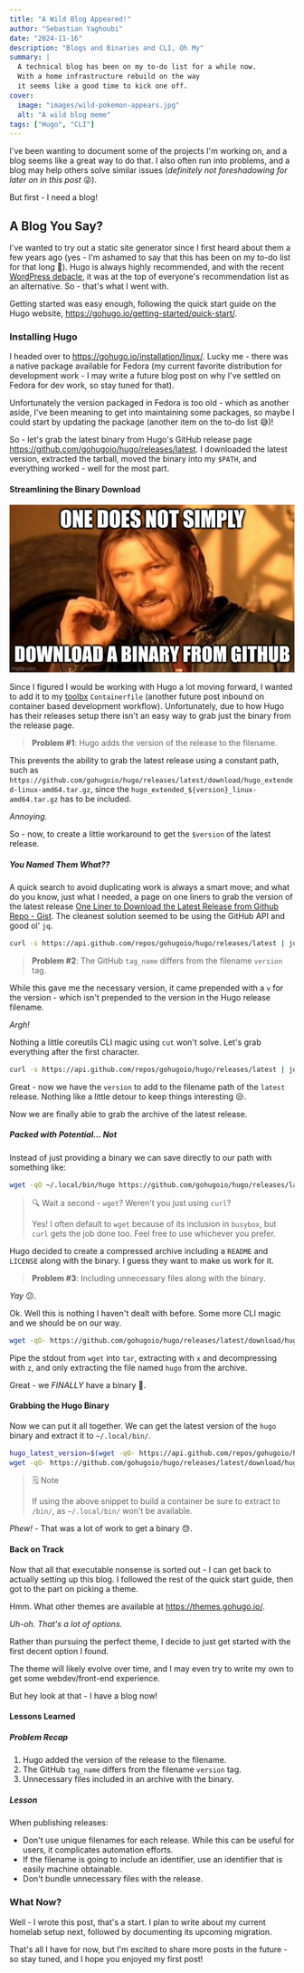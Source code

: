 ```yaml
---
title: "A Wild Blog Appeared!"
author: "Sebastian Yaghoubi"
date: "2024-11-16"
description: "Blogs and Binaries and CLI, Oh My"
summary: |
  A technical blog has been on my to-do list for a while now.
  With a home infrastructure rebuild on the way
  it seems like a good time to kick one off.
cover:
  image: "images/wild-pokemon-appears.jpg"
  alt: "A wild blog meme"
tags: ["Hugo", "CLI"]
---
```


I've been wanting to document some of the projects I'm working on, and a blog
seems like a great way to do that. I also often run into problems, and a blog
may help others solve similar issues (_definitely not foreshadowing for later on
in this post_ :stuck_out_tongue_winking_eye:).

But first - I need a blog!

## A Blog You Say?

I've wanted to try out a static site generator since I first heard about them a
few years ago (yes - I'm ashamed to say that this has been on my to-do list for
that long :grimacing:). Hugo is always highly recommended, and with the recent
[WordPress debacle](https://www.theverge.com/2024/9/27/24256361/wordpress-wp-engine-drama-explained-matt-mullenweg),
it was at the top of everyone's recommendation list as an alternative. So -
that's what I went with.

Getting started was easy enough, following the quick start guide on the Hugo
website, <https://gohugo.io/getting-started/quick-start/>.

### Installing Hugo

I headed over to <https://gohugo.io/installation/linux/>. Lucky me - there was a
native package available for Fedora (my current favorite distribution for
development work - I may write a future blog post on why I've settled on Fedora
for dev work, so stay tuned for that).

Unfortunately the version packaged in Fedora is too old - which as another
aside, I've been meaning to get into maintaining some packages, so maybe I could
start by updating the package (another item on the to-do list :sweat_smile:)!

So - let's grab the latest binary from Hugo's GitHub release page
<https://github.com/gohugoio/hugo/releases/latest>. I downloaded the latest
version, extracted the tarball, moved the binary into my `$PATH`, and everything
worked - well for the most part.

#### Streamlining the Binary Download

![one does not simply download a binary from github](./images/one-does-not-simply.jpg)

Since I figured I would be working with Hugo a lot moving forward, I wanted to
add it to my [toolbx](https://containertoolbx.org/) `Containerfile` (another
future post inbound on container based development workflow). Unfortunately, due
to how Hugo has their releases setup there isn't an easy way to grab just the
binary from the release page.

> **Problem #1**: Hugo adds the version of the release to the filename.

This prevents the ability to grab the latest release using a constant path, such
as
`https://github.com/gohugoio/hugo/releases/latest/download/hugo_extended-linux-amd64.tar.gz`,
since the `hugo_extended_${version}_linux-amd64.tar.gz` has to be included.

_Annoying._

So - now, to create a little workaround to get the `$version` of the latest
release.

##### You Named Them What??

A quick search to avoid duplicating work is always a smart move; and what do you
know, just what I needed, a page on one liners to grab the version of the latest
release
[One Liner to Download the Latest Release from Github Repo - Gist](https://gist.github.com/steinwaywhw/a4cd19cda655b8249d908261a62687f8).
The cleanest solution seemed to be using the GitHub API and good ol' `jq`.

```sh
curl -s https://api.github.com/repos/gohugoio/hugo/releases/latest | jq -r '.tag_name'
```

> **Problem #2**: The GitHub `tag_name` differs from the filename `version` tag.

While this gave me the necessary version, it came prepended with a `v` for the
version - which isn't prepended to the version in the Hugo release filename.

_Argh!_

Nothing a little coreutils CLI magic using `cut` won't solve. Let's grab
everything after the first character.

```sh
curl -s https://api.github.com/repos/gohugoio/hugo/releases/latest | jq -r '.tag_name' | cut -c 2-
```

Great - now we have the `version` to add to the filename path of the `latest`
release. Nothing like a little detour to keep things interesting :unamused:.

Now we are finally able to grab the archive of the latest release.

##### Packed with Potential... Not

Instead of just providing a binary we can save directly to our path with
something like:

```bash
wget -qO ~/.local/bin/hugo https://github.com/gohugoio/hugo/releases/latest/download/hugo_extended_${version:?}_linux-amd64.tar.gz
```

> :mag: Wait a second - `wget`? Weren't you just using `curl`?
>
> Yes! I often default to `wget` because of its inclusion in `busybox`, but
> `curl` gets the job done too. Feel free to use whichever you prefer.

Hugo decided to create a compressed archive including a `README` and `LICENSE`
along with the binary. I guess they want to make us work for it.

> **Problem #3**: Including unnecessary files along with the binary.

_Yay_ :confused:.

Ok. Well this is nothing I haven't dealt with before. Some more CLI magic and we
should be on our way.

```bash
wget -qO- https://github.com/gohugoio/hugo/releases/latest/download/hugo_extended_${version:?}_linux-amd64.tar.gz | tar xz hugo
```

Pipe the stdout from `wget` into `tar`, extracting with `x` and decompressing
with `z`, and only extracting the file named `hugo` from the archive.

Great - we _FINALLY_ have a binary :triumph:.

#### Grabbing the Hugo Binary

Now we can put it all together. We can get the latest version of the `hugo`
binary and extract it to `~/.local/bin/`.

```sh
hugo_latest_version=$(wget -qO- https://api.github.com/repos/gohugoio/hugo/releases/latest | jq -r '.tag_name' | cut -c 2-)
wget -qO- https://github.com/gohugoio/hugo/releases/latest/download/hugo_extended_${hugo_latest_version}_linux-amd64.tar.gz | tar xzv -C ~/.local/bin/ hugo
```

> :spiral_notepad: Note
>
> If using the above snippet to build a container be sure to extract to `/bin/`,
> as `~/.local/bin/` won't be available.

_Phew!_ - That was a lot of work to get a binary :sweat:.

#### Back on Track

Now that all that executable nonsense is sorted out - I can get back to actually
setting up this blog. I followed the rest of the quick start guide, then got to
the part on picking a theme.

Hmm. What other themes are available at <https://themes.gohugo.io/>.

_Uh-oh. That's a lot of options._

Rather than pursuing the perfect theme, I decide to just get started with the
first decent option I found.

The theme will likely evolve over time, and I may even try to write my own to
get some webdev/front-end experience.

But hey look at that - I have a blog now!

#### Lessons Learned

##### Problem Recap

1. Hugo added the version of the release to the filename.
2. The GitHub `tag_name` differs from the filename `version` tag.
3. Unnecessary files included in an archive with the binary.

##### Lesson

When publishing releases:

- Don't use unique filenames for each release. While this can be useful for
  users, it complicates automation efforts.
- If the filename is going to include an identifier, use an identifier that is
  easily machine obtainable.
- Don't bundle unnecessary files with the release.

### What Now?

Well - I wrote this post, that's a start. I plan to write about my current
homelab setup next, followed by documenting its upcoming migration.

That's all I have for now, but I'm excited to share more posts in the future -
so stay tuned, and I hope you enjoyed my first post!
